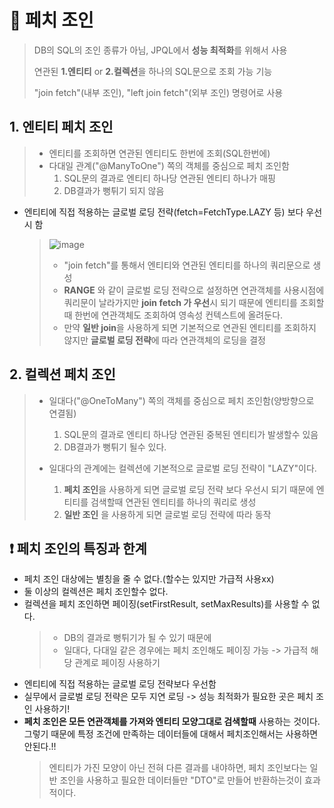 📌 페치 조인
========================================
> DB의 SQL의 조인 종류가 아님, JPQL에서 **성능 최적화**를 위해서 사용
> 
> 연관된 **1.엔티티** or **2.컬렉션**을 하나의 SQL문으로 조회 가능 기능
> 
> "join fetch"(내부 조인), "left join fetch"(외부 조인) 명령어로 사용

**1. 엔티티 페치 조인**
----------------------------
> * 엔티티를 조회하면 연관된 엔티티도 한번에 조회(SQL한번에)
> * 다대일 관계("@ManyToOne") 쪽의 객체를 중심으로 페치 조인함 
>   1. SQL문의 결과로 엔티티 하나당 연관된 엔티티 하나가 매핑 
>   2. DB결과가 뻥튀기 되지 않음

* 엔티티에 직접 적용하는 글로벌 로딩 전략(fetch=FetchType.LAZY 등) 보다 우선시 함
  > ![image](https://user-images.githubusercontent.com/96917871/179017131-978ad961-2754-4a7a-b1bf-757914bb27e8.png)
  > 
  > * "join fetch"를 통해서 엔티티와 연관된 엔티티를 하나의 쿼리문으로 생성
  > * **RANGE** 와 같이 글로벌 로딩 전략으로 설정하면 연관객체를 사용시점에 쿼리문이 날라가지만 **join fetch 가 우선**시 되기 때문에 엔티티를 조회할때 한번에 연관객체도 조회하여 영속성 컨텍스트에 올려둔다. 
  > * 만약 **일반 join**을 사용하게 되면 기본적으로 연관된 엔티티를 조회하지 않지만 **글로벌 로딩 전략**에 따라 연관객체의 로딩을 결정


**2. 컬렉션 페치 조인**
-------------------------------------
> * 일대다("@OneToMany") 쪽의 객체를 중심으로 페치 조인함(양방향으로 연결됨) 
>   1. SQL문의 결과로 엔티티 하나당 연관된 중복된 엔티티가 발생할수 있음 
>   2. DB결과가 뻥튀기 될수 있다. 
>   
> * 일대다의 관계에는 컬렉션에 기본적으로 글로벌 로딩 전략이 "LAZY"이다.
>   1. **페치 조인**을 사용하게 되면 글로벌 로딩 전략 보다 우선시 되기 때문에 엔티티를 검색할때 연관된 엔티티를 하나의 쿼리로 생성
>   2. **일반 조인** 을 사용하게 되면 글로벌 로딩 전략에 따라 동작

**❗ 페치 조인의 특징과 한계**
------------------------------------
* 페치 조인 대상에는 별칭을 줄 수 없다.(할수는 있지만 가급적 사용xx)
* 둘 이상의 컬렉션은 페치 조인할수 없다.
* 컬렉션을 페치 조인하면 페이징(setFirstResult, setMaxResults)를 사용할 수 없다.
  > * DB의 결과로 뻥튀기가 될 수 있기 때문에
  > * 일대다, 다대일 같은 경우에는 페치 조인해도 페이징 가능 -> 가급적 해당 관계로 페이징 사용하기
* 엔티티에 직접 적용하는 글로벌 로딩 전략보다 우선함
* 실무에서 글로벌 로딩 전략은 모두 지연 로딩 -> 성능 최적화가 필요한 곳은 페치 조인 사용하기!
* **페치 조인은 모든 연관객체를 가져와 엔티티 모양그대로 검색할때** 사용하는 것이다. 그렇기 때문에 특정 조건에 만족하는 데이터들에 대해서 페치조인해서는 사용하면 안된다.!! 
   > 엔티티가 가진 모양이 아닌 전혀 다른 결과를 내야하면, 페치 조인보다는 일반 조인을 사용하고 필요한 데이터들만 "DTO"로 만들어 반환하는것이 효과적이다.




